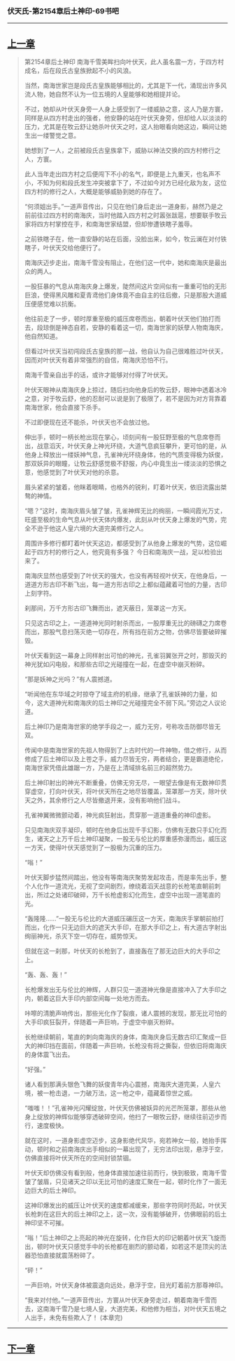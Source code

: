 ### 伏天氏-第2154章后土神印-69书吧

--------
[上一章](./857d7ad0f394a939fb68e27eeac7cc1d.md)
--------


>
>
>
>第2154章后土神印
>南海千雪美眸扫向叶伏天，此人虽名震一方，于四方村成名，后在段氏古皇族掀起不小的风浪。
>
>当然，南海世家岂是段氏古皇族能够相比的，尤其是下一代，涌现出许多风流人物，她自然不认为一位五境的人皇能够和她相提并论。
>
>不过，她却从叶伏天身旁一人身上感受到了一缕威胁之意，这人乃是方寰，同样是从四方村走出的强者，他安静的站在叶伏天身旁，但却给人以淡淡的压力，尤其是在牧云舒让她杀叶伏天之时，这人抬眼看向她这边，瞬间让她生出一缕警觉之意。
>
>她想到了一人，之前被段氏古皇族拿下，威胁以神法交换的四方村修行之人，方寰。
>
>此人当年走出四方村之后便闯下不小的名气，即便是上九重天，也名声不小，不知为何和段氏发生冲突被拿下了，不过如今对方已经化敌为友，这位四方村的修行之人，大概是能够威胁到她的存在了。
>
>“何须姐出手。”一道声音传出，只见在他们身后走出一道身影，赫然乃是之前前往过四方村的南海庆，当时他踏入四方村之时嚣张跋扈，想要联手牧云家将四方村掌控在手，和南海世家结盟，但却惨遭铁瞎子羞辱。
>
>之前铁瞎子在，他一直安静的站在后面，没脸出来，如今，牧云澜在对付铁瞎子，叶伏天交给他便行了。
>
>南海庆迈步走出，南海千雪没有阻止，在他们这一代中，她和南海庆是最出众的两人。
>
>一股狂暴的气息从南海庆身上爆发，陡然间这片空间似有一重重可怕的无形巨浪，使得黑风雕和夏青鸢他们身体竟不由自主的往后撤，只是那股大道威压便感觉难以抗衡。
>
>他往前走了一步，顿时厚重至极的威压席卷而出，朝着叶伏天他们拍打而去，段琼倒是神态自若，安静的看着这一切，南海世家的妖孽人物南海庆，他自然知道。
>
>但看过叶伏天当初闯段氏古皇族的那一战，他自认为自己很难胜过叶伏天，因而对叶伏天有着非常强烈的自信，南海庆恐怕不行。
>
>南海千雪亲自出手的话，或许才能够对付得了叶伏天。
>
>叶伏天眼神从南海庆身上掠过，随后扫向他身后的牧云舒，眼神中透着冰冷之意，对于牧云舒，他的忍耐可以说是到了极限了，若不是因为对方背靠着南海世家，他会直接下杀手。
>
>不过即便现在还不能杀，叶伏天也不会放过他。
>
>伸出手，顿时一柄长枪出现在掌心，顷刻间有一股狂野至极的气息席卷而出，战意滔天，叶伏天身上神光环绕，大道气息疯狂攀升，更可怕的是，从他身上释放出一缕妖神气息，孔雀神光环绕身体，他的气质变得极为妖俊，那双妖异的眼瞳，让牧云舒感觉极不舒服，内心中竟生出一缕淡淡的恐惧之意，他感觉到了叶伏天对他的杀意。
>
>眉头紧紧的皱着，他眯着眼睛，也格外的锐利，盯着叶伏天，依旧流露出桀骜的神情。
>
>“嗯？”这时，南海庆眉头皱了皱，孔雀神辉无比的绚丽，一瞬间霞光万丈，旺盛至极的生命气息从叶伏天体内爆发，此刻从叶伏天身上爆发的气势，完全不逊于他这人皇六境的大道完美修行之人。
>
>周围许多修行都盯着叶伏天这边，都感受到了从他身上爆发的气势，这位崛起于四方村的修行之人，他究竟有多强？
>今日和南海庆一战，足以检验出来了。
>
>南海庆显然也感受到了叶伏天的强大，也没有再轻视叶伏天，在他身后，一道道方形古印不断飞出，每一道方形古印之上都似蕴藏着可怕的力量，古印上刻字符。
>
>刹那间，万千方形古印飞舞而出，遮天蔽日，笼罩这一方天。
>
>只见这古印之上，一道道神光同时射杀而出，一股厚重无比的磅礴之力席卷而出，那股气息扫荡灭绝一切存在，所有挡在前方之物，仿佛尽皆要破碎摧毁。
>
>叶伏天看到这一幕身上同样射出可怕的神光，孔雀羽翼张开之时，那毁灭的神光犹如闪电般，和那些古印之光碰撞在一起，在虚空中崩灭粉碎。
>
>“那是妖神之光吗？”有人震撼道。
>
>“听闻他在东华域之时掠夺了域主府的机缘，继承了孔雀妖神的力量，如今，这大道神光和南海庆的后土神印之光碰撞完全不弱下风。”旁边之人议论道。
>
>后土神印乃是南海世家的绝学手段之一，威力无穷，号称攻击防御尽皆无双。
>
>传闻中是南海世家的先祖人物得到了上古时代的一件神物，借之修行，从而修成了后土神印以及上苍之手，威力尽皆无穷，两者结合，更是霸道绝伦，南海世家凭借此雄踞一方，乃是在上清域排名前三的超然势力。
>
>后土神印射出的神光不断重叠，仿佛无穷无尽，一眼望去像是有无数神印贯穿虚空，打向叶伏天，将叶伏天所在之地尽皆覆盖，笼罩那一方天，除叶伏天之外，其余修行之人尽皆撤退开来，没有影响他们战斗。
>
>孔雀神翼微微颤动着，神光疯狂射出，贯穿那一道道重叠的神印虚影。
>
>只见南海庆双手凝印，顿时在他身后出现千手幻影，仿佛有无数只手幻化而生，诸天之上万千后土神印凝聚，一股无与伦比的厚重感弥漫而出，威压这一方天，使得叶伏天感觉到了一股极为沉重的压力。
>
>“嗡！”
>
>叶伏天脚步猛然间踏出，他没有等南海庆聚势发起攻击，而是率先出手，整个人化作一道流光，无视了空间剧烈，缭绕着滔天战意的长枪笔直朝前刺出，所过之处诸印破碎，万千长枪虚影幻化而生，虚空中出现一道笔直的光。
>
>“轰隆隆……”一股无与伦比的大道威压碾压这一方天，南海庆手掌朝前拍打而出，化作一只无边巨大的遮天大手印，在那大手印之上，有大道古字射出绚丽神光，杀灭下空一切存在，威势惊天。
>
>但就在这一刹那，叶伏天的长枪到了，直接轰在了那无边巨大的大手印之上。
>
>“轰、轰、轰！”
>
>长枪爆发出无与伦比的神辉，人群只见一道道神光像是直接冲入了大手印之内，朝着这巨大手印内部空间每一处地方而去。
>
>咔嚓的清脆声响传出，那些光化作了裂痕，诸人震撼的发现，那无比可怕的大手印疯狂裂开，伴随着一声巨响，于虚空中崩灭粉碎。
>
>长枪继续朝前，笔直的刺向南海庆的身体，南海庆身后无数古印汇聚成一巨大的神印挡在面前，伴随着一声巨响，长枪没有将之撕裂，但依旧将南海庆的身体震飞出去。
>
>“好强。”
>
>诸人看到那满头银色飞舞的妖俊青年内心震撼，南海庆大道完美，人皇六境，被一枪击退，一力破万法，这一枪之中，蕴藏着惊世之威。
>
>“嗤嗤！！”孔雀神光闪耀绽放，叶伏天仿佛被妖异的光芒所笼罩，那些从他身上绽放的神辉似能够穿透破碎空间，他扫了一眼牧云舒，继续往前迈步而行，速度极快。
>
>就在这时，一道身影虚空迈步，这身影绝代风华，宛若神女一般，她抬手挥动，顿时和之前南海庆出手相似的一幕出现了，无穷法印出现，悬浮于空，仿佛直接将叶伏天所在的空间封锁禁锢。
>
>叶伏天却仿佛没有看到般，他身体直接加速往前而行，快到极致，南海千雪皱了皱眉，只见诸天之印以无比可怕的速度汇聚在一起，顿时化作了一面无边巨大的后土神印。
>
>这神印爆发出的威压让叶伏天的速度都减缓来，那些字符同时亮起，叶伏天长枪刺在这巨大的后土神印之上，这一次，没有能够破开，仿佛眼前的后土神印坚不可摧。
>
>“嗡！”后土神印之上亮起的神光在旋转，化作巨大的印记朝着叶伏天飞旋而出，顿时叶伏天只感觉手中的长枪都在剧烈的颤动着，如若这不是顶尖的法器恐怕直接就震荡粉碎了。
>
>“砰！”
>
>一声巨响，叶伏天身体被震退向远处，悬浮于空，目光盯着前方那尊神印。
>
>“我来对付他。”一道声音传出，方寰从叶伏天身旁走过，朝着南海千雪而去，这南海千雪乃是七境人皇，大道完美，和他修为相当，对叶伏天五境之人出手，未免有些欺人了！
>(本章完)
>
>

--------
[下一章](./8f15c402892e8aec4d9176eefd31d3b4.md)
--------
